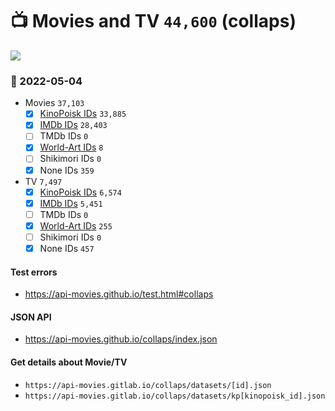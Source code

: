 # :tv: Movies and TV `44,600` (collaps)

<a href="https://API-Movies.github.io"><img src="https://API-Movies.github.io/banner.png?cache"></a>

### :date: 2022-05-04
- Movies `37,103`
  - [x] <a href="https://API-Movies.github.io/collaps/movie_kinopoisk_ids.json">KinoPoisk IDs</a> `33,885`
  - [x] <a href="https://API-Movies.github.io/collaps/movie_imdb_ids.json">IMDb IDs</a> `28,403`
  - [ ] TMDb IDs `0`
  - [x] <a href="https://API-Movies.github.io/collaps/movie_world_art_ids.json">World-Art IDs</a> `8`
  - [ ] Shikimori IDs `0`
  - [x] None IDs `359`
- TV `7,497`
  - [x] <a href="https://API-Movies.github.io/collaps/tv_kinopoisk_ids.json">KinoPoisk IDs</a> `6,574`
  - [x] <a href="https://API-Movies.github.io/collaps/tv_imdb_ids.json">IMDb IDs</a> `5,451`
  - [ ] TMDb IDs `0`
  - [x] <a href="https://API-Movies.github.io/collaps/tv_world_art_ids.json">World-Art IDs</a> `255`
  - [ ] Shikimori IDs `0`
  - [x] None IDs `457`
#### Test errors
- <a href='https://api-movies.github.io/test.html#collaps'>https://api-movies.github.io/test.html#collaps</a>
#### JSON API
- <a href='https://api-movies.github.io/collaps/index.json'>https://api-movies.github.io/collaps/index.json</a>
#### Get details about Movie/TV
- `https://api-movies.gitlab.io/collaps/datasets/[id].json`
- `https://api-movies.gitlab.io/collaps/datasets/kp[kinopoisk_id].json`

